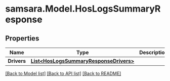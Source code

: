 # samsara.Model.HosLogsSummaryResponse
## Properties

Name | Type | Description | Notes
------------ | ------------- | ------------- | -------------
**Drivers** | [**List&lt;HosLogsSummaryResponseDrivers&gt;**](HosLogsSummaryResponseDrivers.md) |  | [optional] 

[[Back to Model list]](../README.md#documentation-for-models) [[Back to API list]](../README.md#documentation-for-api-endpoints) [[Back to README]](../README.md)

